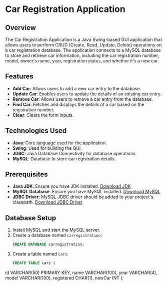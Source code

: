 # Car Registration Application

## Overview
The Car Registration Application is a Java Swing-based GUI application that allows users to perform CRUD (Create, Read, Update, Delete) operations on a car registration database. The application connects to a MySQL database to store and retrieve car information, including the car registration number, model, owner's name, year, registration status, and whether it's a new car.

## Features
- **Add Car**: Allows users to add a new car entry to the database.
- **Update Car**: Enables users to update the details of an existing car entry.
- **Remove Car**: Allows users to remove a car entry from the database.
- **Find Car**: Fetches and displays the details of a car based on the registration number.
- **Clear**: Clears the form inputs.

## Technologies Used
- **Java**: Core language used for the application.
- **Swing**: Used for building the GUI.
- **JDBC**: Java Database Connectivity for database operations.
- **MySQL**: Database to store car registration details.

## Prerequisites
- **Java JDK**: Ensure you have JDK installed. [Download JDK](https://www.oracle.com/java/technologies/javase-jdk11-downloads.html)
- **MySQL Database**: Ensure you have MySQL installed. [Download MySQL](https://dev.mysql.com/downloads/installer/)
- **JDBC Driver**: MySQL JDBC driver should be added to your project's classpath. [Download JDBC Driver](https://dev.mysql.com/downloads/connector/j/)

## Database Setup
1. Install MySQL and start the MySQL server.
2. Create a database named `carregistration`:
   ```sql
   CREATE DATABASE carregistration;
3. Create a table named `cars`:
   ```sql
   CREATE TABLE cars (
  id VARCHAR(50) PRIMARY KEY,
  name VARCHAR(100),
  year VARCHAR(4),
  model VARCHAR(100),
  registered CHAR(1),
  newCar INT
);

   
